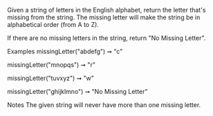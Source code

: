 Given a string of letters in the English alphabet, return the letter that's missing from the string. The missing letter will make the string be in alphabetical order (from A to Z).

If there are no missing letters in the string, return "No Missing Letter".

Examples
missingLetter("abdefg") ➞ "c"

missingLetter("mnopqs") ➞ "r"

missingLetter("tuvxyz") ➞ "w"

missingLetter("ghijklmno") ➞ "No Missing Letter"

Notes
The given string will never have more than one missing letter.
